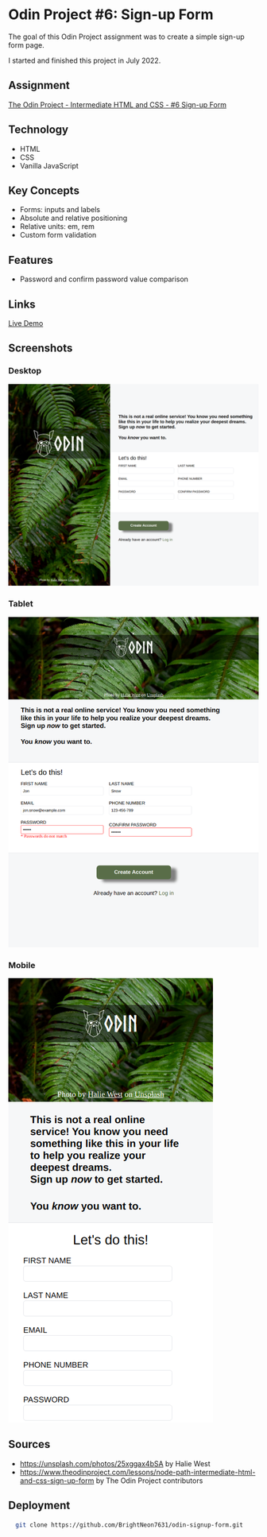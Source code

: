 # Odin Project #6: Sign-up Form

The goal of this Odin Project assignment was to create a simple sign-up form page.

I started and finished this project in July 2022.

## Assignment

[The Odin Project - Intermediate HTML and CSS - #6 Sign-up Form](https://www.theodinproject.com/lessons/node-path-intermediate-html-and-css-sign-up-form)

## Technology

- HTML
- CSS
- Vanilla JavaScript

## Key Concepts

- Forms: inputs and labels
- Absolute and relative positioning
- Relative units: em, rem
- Custom form validation

## Features

- Password and confirm password value comparison

## Links

[Live Demo](https://bn7631-odin-signup-form.pages.dev)

## Screenshots

### Desktop

![Desktop Screenshot](screenshots/desktop.png)

### Tablet

![Tablet Screenshot](screenshots/tablet.png)

### Mobile

![Mobile Screenshot](screenshots/mobile.png)

## Sources

- https://unsplash.com/photos/25xggax4bSA by Halie West
- https://www.theodinproject.com/lessons/node-path-intermediate-html-and-css-sign-up-form by The Odin Project contributors

## Deployment

```bash
  git clone https://github.com/BrightNeon7631/odin-signup-form.git
```
